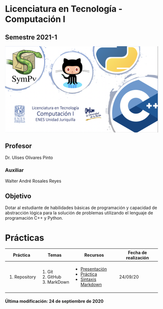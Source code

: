# Licenciatura en Tecnología - Computación I
## Semestre 2021-1

![alt text](figs/logo2.png)

## Profesor
Dr. Ulises Olivares Pinto

### Auxiliar
Walter André Rosales Reyes

## Objetivo
Dotar al estudiante de habilidades básicas de programación y capacidad de abstracción lógica para la solución de problemas utilizando el lenguaje de programación C++ y Python.   


# Prácticas

|Práctica|Temas|Recursos|Fecha de realización|
|--|--|--|--|
|<ol><li>Repository</li></ol>|<ol><li>Git</li><li>GitHub</li><li>MarkDown</li></ol>|<ul><li>[Presentación](practicas/1_repository/RepositoryPresentacion.pdf)</li><li>[Práctica](practicas/1_repository)</li> <li>[Sintaxis Markdown](https://docs.github.com/en/github/writing-on-github/basic-writing-and-formatting-syntax) </li></ul>|24/09/20|

#### Última modificación: 24 de septiembre de 2020
